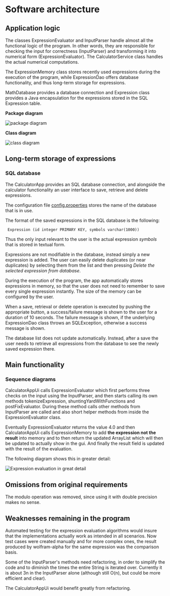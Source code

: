 # Software architecture

## Application logic

The classes ExpressionEvaluator and InputParser handle almost all the functional logic of the program. In other words, they are responsible for checking the input for correctness (InputParser) and transforming it into numerical form (ExpressionEvaluator). The CalculatorService class handles the actual numerical computations. 

The ExpressionMemory class stores recently used expressions during the execution of the program, while ExpressionDao offers database functionality, and thus long-term storage for expressions.

MathDatabase provides a database connection and Expression class provides a Java encapsulation for the expressions stored in the SQL Expression table.

**Package diagram**

![package diagram](https://github.com/Jsos17/CalculatorApp/blob/master/dokumentointi/calculatorapp_package_diagram.jpg)

**Class diagram**

![class diagram](https://github.com/Jsos17/CalculatorApp/blob/master/dokumentointi/calculatorapp_class_diagram.jpg)


## Long-term storage of expressions

### SQL database

The CalculatorApp provides an SQL database connection, and alongside the calculator functionality an user interface to save, retrieve and delete expressions.

The configuration file [config.properties](https://github.com/Jsos17/CalculatorApp/blob/master/CalculatorApp/config.properties) stores the name of the database that is in use.

The format of the saved expressions in the SQL database is the following:

     Expression (id integer PRIMARY KEY, symbols varchar(1000))

Thus the only input relevant to the user is the actual expression *symbols* that is stored in textual form.

Expressions are not modifiable in the database, instead simply a new expression is added. The user can easily delete duplicates (or near duplicates) by selecting them from the list and then pressing *Delete the selected expression from database*. 

During the execution of the program, the app automatically stores expressions in memory, so that the user does not need to remember to save every single expression instantly. The size of the memory can be configured by the user.

When a save, retrieval or delete operation is executed by pushing the appropriate button, a success/failure message is shown to the user for a duration of 10 seconds. The failure message is shown, if the underlying ExpressionDao class throws an SQLException, otherwise  a success message is shown.

The database list does not update automatically. Instead, after a save the user needs to retrieve all expressions from the database to see the newly saved expression there.

## Main functionality

### Sequence diagrams

CalculatorAppUi calls ExpressionEvaluator which first performs three checks on the input using the InputParser, and then starts calling its own methods tokenizeExpression, shuntingYardWithFunctions and postFixEvaluator. During these method calls other methods from InputParser are called and also short helper methods from inside the ExpressionEvaluator class.

Eventually ExpressionEvaluator returns the value 4.0 and then CalculatorAppUi calls ExpressionMemory to add **the expression not the result** into memory and to then return the updated ArrayList which will then be updated to actually show in the gui. And finally the result field is updated with the result of the evaluation.

The following diagram shows this in greater detail:

![Expression evaluation in great detail](https://github.com/Jsos17/CalculatorApp/blob/master/dokumentointi/Detailed_Expr_Eval_Sequence.png)

## Omissions from original requirements

The modulo operation was removed, since using it with double precision makes no sense.

## Weaknesses remaining in the program

Automated testing for the expression evaluation algorithms would insure that the implementations actually work as intended in all scenarios. Now test cases were created manually and for more complex ones, the result produced by wolfram-alpha for the same expression was the comparison basis.

Some of the InputParser's methods need refactoring, in order to simplify the code and to diminish the times the entire String is iterated over. Currently it is about 3n in the InputParser alone (although still O(n), but could be more efficient and clear).

The CalculatorAppUi would benefit greatly from refactoring.
